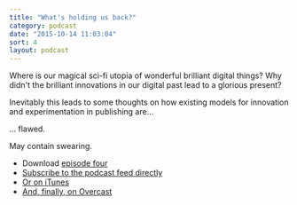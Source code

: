 ```yaml
---
title: "What's holding us back?"
category: podcast
date: "2015-10-14 11:03:04"
sort: 4
layout: podcast
---
```


Where is our magical sci-fi utopia of wonderful brilliant digital things? Why didn't the brilliant innovations in our digital past lead to a glorious present?

Inevitably this leads to some thoughts on how existing models for innovation and experimentation in publishing are…

… flawed.

May contain swearing.

* Download <a href="http://thisisnotabook.baldurbjarnason.com/podcast/thisisnotthefutureofthebook-episode04.mp3" target="_blank">episode four</a>
* [Subscribe to the podcast feed directly](http://feedpress.me/thissnotthefutureofthebook)
* [Or on iTunes](https://itunes.apple.com/gb/podcast/this-is-not-future-book/id1038121104)
* <a href="https://overcast.fm/itunes1038121104/this-is-not-the-future-of-the-book">And, finally, on Overcast</a>
